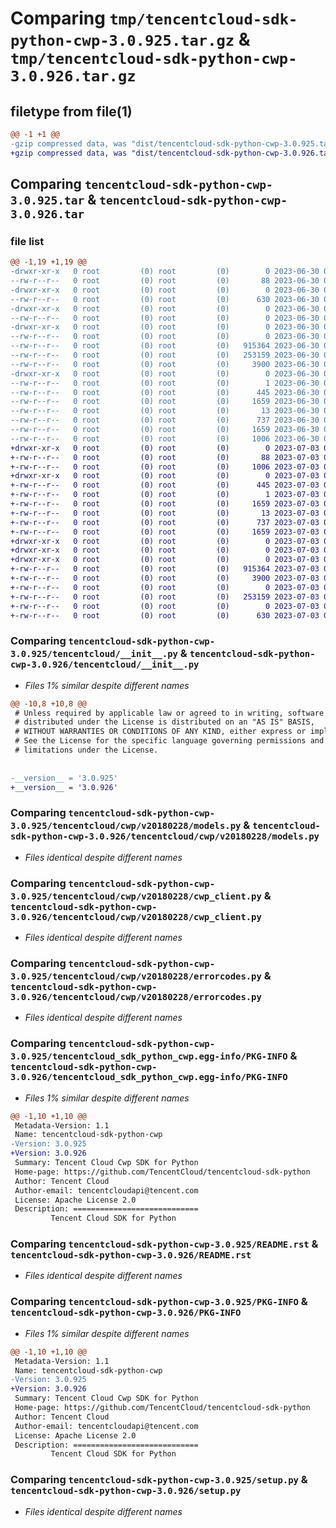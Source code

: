 # Comparing `tmp/tencentcloud-sdk-python-cwp-3.0.925.tar.gz` & `tmp/tencentcloud-sdk-python-cwp-3.0.926.tar.gz`

## filetype from file(1)

```diff
@@ -1 +1 @@
-gzip compressed data, was "dist/tencentcloud-sdk-python-cwp-3.0.925.tar", last modified: Fri Jun 30 02:04:57 2023, max compression
+gzip compressed data, was "dist/tencentcloud-sdk-python-cwp-3.0.926.tar", last modified: Mon Jul  3 00:23:46 2023, max compression
```

## Comparing `tencentcloud-sdk-python-cwp-3.0.925.tar` & `tencentcloud-sdk-python-cwp-3.0.926.tar`

### file list

```diff
@@ -1,19 +1,19 @@
-drwxr-xr-x   0 root         (0) root         (0)        0 2023-06-30 02:04:57.000000 tencentcloud-sdk-python-cwp-3.0.925/
--rw-r--r--   0 root         (0) root         (0)       88 2023-06-30 02:04:57.000000 tencentcloud-sdk-python-cwp-3.0.925/setup.cfg
-drwxr-xr-x   0 root         (0) root         (0)        0 2023-06-30 02:04:57.000000 tencentcloud-sdk-python-cwp-3.0.925/tencentcloud/
--rw-r--r--   0 root         (0) root         (0)      630 2023-06-30 02:04:57.000000 tencentcloud-sdk-python-cwp-3.0.925/tencentcloud/__init__.py
-drwxr-xr-x   0 root         (0) root         (0)        0 2023-06-30 02:04:57.000000 tencentcloud-sdk-python-cwp-3.0.925/tencentcloud/cwp/
--rw-r--r--   0 root         (0) root         (0)        0 2023-06-30 02:04:57.000000 tencentcloud-sdk-python-cwp-3.0.925/tencentcloud/cwp/__init__.py
-drwxr-xr-x   0 root         (0) root         (0)        0 2023-06-30 02:04:57.000000 tencentcloud-sdk-python-cwp-3.0.925/tencentcloud/cwp/v20180228/
--rw-r--r--   0 root         (0) root         (0)        0 2023-06-30 02:04:57.000000 tencentcloud-sdk-python-cwp-3.0.925/tencentcloud/cwp/v20180228/__init__.py
--rw-r--r--   0 root         (0) root         (0)   915364 2023-06-30 02:04:57.000000 tencentcloud-sdk-python-cwp-3.0.925/tencentcloud/cwp/v20180228/models.py
--rw-r--r--   0 root         (0) root         (0)   253159 2023-06-30 02:04:57.000000 tencentcloud-sdk-python-cwp-3.0.925/tencentcloud/cwp/v20180228/cwp_client.py
--rw-r--r--   0 root         (0) root         (0)     3900 2023-06-30 02:04:57.000000 tencentcloud-sdk-python-cwp-3.0.925/tencentcloud/cwp/v20180228/errorcodes.py
-drwxr-xr-x   0 root         (0) root         (0)        0 2023-06-30 02:04:57.000000 tencentcloud-sdk-python-cwp-3.0.925/tencentcloud_sdk_python_cwp.egg-info/
--rw-r--r--   0 root         (0) root         (0)        1 2023-06-30 02:04:57.000000 tencentcloud-sdk-python-cwp-3.0.925/tencentcloud_sdk_python_cwp.egg-info/dependency_links.txt
--rw-r--r--   0 root         (0) root         (0)      445 2023-06-30 02:04:57.000000 tencentcloud-sdk-python-cwp-3.0.925/tencentcloud_sdk_python_cwp.egg-info/SOURCES.txt
--rw-r--r--   0 root         (0) root         (0)     1659 2023-06-30 02:04:57.000000 tencentcloud-sdk-python-cwp-3.0.925/tencentcloud_sdk_python_cwp.egg-info/PKG-INFO
--rw-r--r--   0 root         (0) root         (0)       13 2023-06-30 02:04:57.000000 tencentcloud-sdk-python-cwp-3.0.925/tencentcloud_sdk_python_cwp.egg-info/top_level.txt
--rw-r--r--   0 root         (0) root         (0)      737 2023-06-30 02:04:57.000000 tencentcloud-sdk-python-cwp-3.0.925/README.rst
--rw-r--r--   0 root         (0) root         (0)     1659 2023-06-30 02:04:57.000000 tencentcloud-sdk-python-cwp-3.0.925/PKG-INFO
--rw-r--r--   0 root         (0) root         (0)     1006 2023-06-30 02:04:57.000000 tencentcloud-sdk-python-cwp-3.0.925/setup.py
+drwxr-xr-x   0 root         (0) root         (0)        0 2023-07-03 00:23:46.000000 tencentcloud-sdk-python-cwp-3.0.926/
+-rw-r--r--   0 root         (0) root         (0)       88 2023-07-03 00:23:46.000000 tencentcloud-sdk-python-cwp-3.0.926/setup.cfg
+-rw-r--r--   0 root         (0) root         (0)     1006 2023-07-03 00:23:46.000000 tencentcloud-sdk-python-cwp-3.0.926/setup.py
+drwxr-xr-x   0 root         (0) root         (0)        0 2023-07-03 00:23:46.000000 tencentcloud-sdk-python-cwp-3.0.926/tencentcloud_sdk_python_cwp.egg-info/
+-rw-r--r--   0 root         (0) root         (0)      445 2023-07-03 00:23:46.000000 tencentcloud-sdk-python-cwp-3.0.926/tencentcloud_sdk_python_cwp.egg-info/SOURCES.txt
+-rw-r--r--   0 root         (0) root         (0)        1 2023-07-03 00:23:46.000000 tencentcloud-sdk-python-cwp-3.0.926/tencentcloud_sdk_python_cwp.egg-info/dependency_links.txt
+-rw-r--r--   0 root         (0) root         (0)     1659 2023-07-03 00:23:46.000000 tencentcloud-sdk-python-cwp-3.0.926/tencentcloud_sdk_python_cwp.egg-info/PKG-INFO
+-rw-r--r--   0 root         (0) root         (0)       13 2023-07-03 00:23:46.000000 tencentcloud-sdk-python-cwp-3.0.926/tencentcloud_sdk_python_cwp.egg-info/top_level.txt
+-rw-r--r--   0 root         (0) root         (0)      737 2023-07-03 00:23:46.000000 tencentcloud-sdk-python-cwp-3.0.926/README.rst
+-rw-r--r--   0 root         (0) root         (0)     1659 2023-07-03 00:23:46.000000 tencentcloud-sdk-python-cwp-3.0.926/PKG-INFO
+drwxr-xr-x   0 root         (0) root         (0)        0 2023-07-03 00:23:46.000000 tencentcloud-sdk-python-cwp-3.0.926/tencentcloud/
+drwxr-xr-x   0 root         (0) root         (0)        0 2023-07-03 00:23:46.000000 tencentcloud-sdk-python-cwp-3.0.926/tencentcloud/cwp/
+drwxr-xr-x   0 root         (0) root         (0)        0 2023-07-03 00:23:46.000000 tencentcloud-sdk-python-cwp-3.0.926/tencentcloud/cwp/v20180228/
+-rw-r--r--   0 root         (0) root         (0)   915364 2023-07-03 00:23:46.000000 tencentcloud-sdk-python-cwp-3.0.926/tencentcloud/cwp/v20180228/models.py
+-rw-r--r--   0 root         (0) root         (0)     3900 2023-07-03 00:23:46.000000 tencentcloud-sdk-python-cwp-3.0.926/tencentcloud/cwp/v20180228/errorcodes.py
+-rw-r--r--   0 root         (0) root         (0)        0 2023-07-03 00:23:46.000000 tencentcloud-sdk-python-cwp-3.0.926/tencentcloud/cwp/v20180228/__init__.py
+-rw-r--r--   0 root         (0) root         (0)   253159 2023-07-03 00:23:46.000000 tencentcloud-sdk-python-cwp-3.0.926/tencentcloud/cwp/v20180228/cwp_client.py
+-rw-r--r--   0 root         (0) root         (0)        0 2023-07-03 00:23:46.000000 tencentcloud-sdk-python-cwp-3.0.926/tencentcloud/cwp/__init__.py
+-rw-r--r--   0 root         (0) root         (0)      630 2023-07-03 00:23:46.000000 tencentcloud-sdk-python-cwp-3.0.926/tencentcloud/__init__.py
```

### Comparing `tencentcloud-sdk-python-cwp-3.0.925/tencentcloud/__init__.py` & `tencentcloud-sdk-python-cwp-3.0.926/tencentcloud/__init__.py`

 * *Files 1% similar despite different names*

```diff
@@ -10,8 +10,8 @@
 # Unless required by applicable law or agreed to in writing, software
 # distributed under the License is distributed on an "AS IS" BASIS,
 # WITHOUT WARRANTIES OR CONDITIONS OF ANY KIND, either express or implied.
 # See the License for the specific language governing permissions and
 # limitations under the License.
 
 
-__version__ = '3.0.925'
+__version__ = '3.0.926'
```

### Comparing `tencentcloud-sdk-python-cwp-3.0.925/tencentcloud/cwp/v20180228/models.py` & `tencentcloud-sdk-python-cwp-3.0.926/tencentcloud/cwp/v20180228/models.py`

 * *Files identical despite different names*

### Comparing `tencentcloud-sdk-python-cwp-3.0.925/tencentcloud/cwp/v20180228/cwp_client.py` & `tencentcloud-sdk-python-cwp-3.0.926/tencentcloud/cwp/v20180228/cwp_client.py`

 * *Files identical despite different names*

### Comparing `tencentcloud-sdk-python-cwp-3.0.925/tencentcloud/cwp/v20180228/errorcodes.py` & `tencentcloud-sdk-python-cwp-3.0.926/tencentcloud/cwp/v20180228/errorcodes.py`

 * *Files identical despite different names*

### Comparing `tencentcloud-sdk-python-cwp-3.0.925/tencentcloud_sdk_python_cwp.egg-info/PKG-INFO` & `tencentcloud-sdk-python-cwp-3.0.926/tencentcloud_sdk_python_cwp.egg-info/PKG-INFO`

 * *Files 1% similar despite different names*

```diff
@@ -1,10 +1,10 @@
 Metadata-Version: 1.1
 Name: tencentcloud-sdk-python-cwp
-Version: 3.0.925
+Version: 3.0.926
 Summary: Tencent Cloud Cwp SDK for Python
 Home-page: https://github.com/TencentCloud/tencentcloud-sdk-python
 Author: Tencent Cloud
 Author-email: tencentcloudapi@tencent.com
 License: Apache License 2.0
 Description: ============================
         Tencent Cloud SDK for Python
```

### Comparing `tencentcloud-sdk-python-cwp-3.0.925/README.rst` & `tencentcloud-sdk-python-cwp-3.0.926/README.rst`

 * *Files identical despite different names*

### Comparing `tencentcloud-sdk-python-cwp-3.0.925/PKG-INFO` & `tencentcloud-sdk-python-cwp-3.0.926/PKG-INFO`

 * *Files 1% similar despite different names*

```diff
@@ -1,10 +1,10 @@
 Metadata-Version: 1.1
 Name: tencentcloud-sdk-python-cwp
-Version: 3.0.925
+Version: 3.0.926
 Summary: Tencent Cloud Cwp SDK for Python
 Home-page: https://github.com/TencentCloud/tencentcloud-sdk-python
 Author: Tencent Cloud
 Author-email: tencentcloudapi@tencent.com
 License: Apache License 2.0
 Description: ============================
         Tencent Cloud SDK for Python
```

### Comparing `tencentcloud-sdk-python-cwp-3.0.925/setup.py` & `tencentcloud-sdk-python-cwp-3.0.926/setup.py`

 * *Files identical despite different names*

